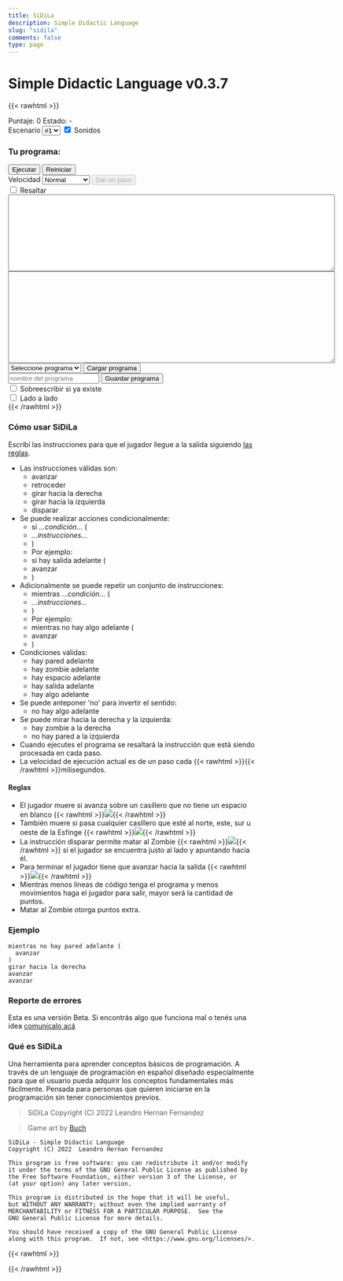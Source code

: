 ```yaml
---
title: SiDiLa
description: Simple Didactic Language
slug: "sidila"
comments: false
type: page
---
```


# Simple Didactic Language v0.3.7

{{< rawhtml >}}
<div class="section">
  <div>
    <canvas id="canvas" class="canvas" width="256" height="256"></canvas>
  </div>
  <div class="widget-pack">
    <label for="score">Puntaje: </label><span id="score" class="message score">0</span>
    <label for="message">Estado: </label><span id="message" class="message">-</span>
  </div>
  <div>
    <label for="mapSelector">Escenario</label>
    <select id="mapSelector" class="sidila-button">
      <option value="0" selected>#1</option>
      <option value="1">#2</option>
      <option value="2">#3</option>
      <option value="3">#4</option>
    </select>
    <input type="checkbox" id="sound" value="sound" checked>
    <label for="sound">Sonidos</label>
  </div>
</div>
<div class="section">
  <h3>Tu programa:</h3>
  <div>
    <div class="widget-pack">
      <button id="run" class="sidila-button">Ejecutar</button>
      <button id="reset" class="sidila-button">Reiniciar</button>
    </div>
    <div class="widget-pack">
      <label for="periodSelector">Velocidad</label>
      <select id="periodSelector" class="sidila-button">
        <option value="0">Paso a paso</option>
        <option value="300">Lento</option>
        <option value="200" selected>Normal</option>
        <option value="50">Rápido</option>
      </select>
      <button id="step" class="sidila-button" disabled>Dar un paso</button>
    </div>
    <div class="widget-pack">
      <input type="checkbox" id="highlight" value="highlight">
      <label for="sound">Resaltar</label>
    </div>
  </div>
  <textarea id="errorMessage" class="errorMessage" cols="80" rows="10">
  </textarea>
  <div id="codeContainer">
    <textarea id="sourceCode" class="sourceCode" cols="80" rows="12"></textarea>
  </div>
  <div class="widget-pack">
    <select id="loadFilename" class="sidila-button">
      <option value="">Seleccione programa</option>
    </select>
    <button id="load" class="sidila-button">Cargar programa</button>
  </div>
  <div class="widget-pack">
    <input id="saveFilename" placeholder="nombre del programa" minlength="2" maxlength="20" class="sidila-button">
    <button id="save" class="sidila-button">Guardar programa</button>
  </div>
  <div class="widget-pack">
    <input type="checkbox" id="saveOverwrite" value="overwrite">
    <label for="saveOverwrite">Sobreescribir si ya existe</label>
  </div>
</div>
<div id="advanced">
  <input type="checkbox" id="pair" value="pair">
  <label for="pair">Lado a lado</label>
</div>
{{< /rawhtml >}}

### Cómo usar SiDiLa

Escribí las instrucciones para que el jugador llegue a la salida siguiendo [las reglas](#reglas).
- Las instrucciones válidas son:
  - avanzar
  - retroceder
  - girar hacia la derecha
  - girar hacia la izquierda
  - disparar
- Se puede realizar acciones condicionalmente:
  - si _...condición..._ (
  - _...instrucciones..._
  - )
  - Por ejemplo:
  - si hay salida adelante (
  -   avanzar
  - )
- Adicionalmente se puede repetir un conjunto de instrucciones:
  - mientras _...condición..._ (
  - _...instrucciones..._
  - )
  - Por ejemplo:
  - mientras no hay algo adelante (
  -   avanzar
  - )
- Condiciones válidas:
  - hay pared adelante
  - hay zombie adelante
  - hay espacio adelante
  - hay salida adelante
  - hay algo adelante
- Se puede anteponer 'no' para invertir el sentido:
  - no hay algo adelante
- Se puede mirar hacia la derecha y la izquierda:
  - hay zombie a la derecha
  - no hay pared a la izquierda
- Cuando ejecutes el programa se resaltará la instrucción que está siendo procesada en cada paso.
- La velocidad de ejecución actual es de un paso cada {{< rawhtml >}}<span id="periodText"></span>{{< /rawhtml >}}milisegundos.

#### Reglas

- El jugador muere si avanza sobre un casillero que no tiene un espacio en blanco {{< rawhtml >}}<img src="/sidila/img/space.png" class="inline">{{< /rawhtml >}}
- También muere si pasa cualquier casillero que esté al norte, este, sur u oeste de la Esfinge {{< rawhtml >}}<img src="/sidila/img/sphinx.png" class="inline">{{< /rawhtml >}}
- La instrucción disparar permite matar al Zombie {{< rawhtml >}}<img src="/sidila/img/zombie.png" class="inline">{{< /rawhtml >}} si el jugador se encuentra justo al lado y apuntando hacia él.
- Para terminar el jugador tiene que avanzar hacia la salida {{< rawhtml >}}<img src="/sidila/img/exit.png" class="inline">{{< /rawhtml >}}
- Mientras menos líneas de código tenga el programa y menos movimientos haga el jugador para salir, mayor será la cantidad de puntos.
- Matar al Zombie otorga puntos extra.

### Ejemplo

```
mientras no hay pared adelante (
  avanzar
)
girar hacia la derecha
avanzar
avanzar
```

### Reporte de errores

Esta es una versión Beta.
Si encontrás algo que funciona mal o tenés una idea [comunicalo acá](https://github.com/drkblog/drk-ar-site/issues)

### Qué es SiDiLa

Una herramienta para aprender conceptos básicos de programación.
A través de un lenguaje de programación en español diseñado especialmente para que el usuario pueda adquirir los conceptos fundamentales más fácilmente.
Pensada para personas que quieren iniciarse en la programación sin tener conocimientos previos.

> SiDiLa  Copyright (C) 2022  Leandro Hernan Fernandez

> Game art by [Buch](https://opengameart.org/users/buch)

```
SiDiLa - Simple Didactic Language
Copyright (C) 2022  Leandro Hernan Fernandez

This program is free software: you can redistribute it and/or modify
it under the terms of the GNU General Public License as published by
the Free Software Foundation, either version 3 of the License, or
(at your option) any later version.

This program is distributed in the hope that it will be useful,
but WITHOUT ANY WARRANTY; without even the implied warranty of
MERCHANTABILITY or FITNESS FOR A PARTICULAR PURPOSE.  See the
GNU General Public License for more details.

You should have received a copy of the GNU General Public License
along with this program.  If not, see <https://www.gnu.org/licenses/>.
```

{{< rawhtml >}}
<script src="/codemirror/codemirror.js"></script>
<link rel="stylesheet" href="/codemirror/codemirror.css">
<!-- <script src="/codemirror/mode/sidila.js"></script> -->
<script type="text/javascript" src="/sidila/peg.js"></script>
<script type="text/javascript" src="/sidila/sidila.js"></script>
{{< /rawhtml >}}